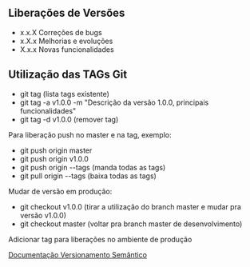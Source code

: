 Liberações de Versões
---------------------

- x.x.X Correções de bugs
- x.X.x Melhorias e evoluções
- X.x.x Novas funcionalidades


Utilização das TAGs Git
-----------------------

- git tag (lista tags existente)
- git tag -a v1.0.0 -m "Descrição da versão 1.0.0, principais funcionalidades"
- git tag -d v1.0.0 (remover tag)


Para liberação push no master e na tag, exemplo:

- git push origin master
- git push origin v1.0.0
- git push origin --tags (manda todas as tags)
- git pull origin --tags (baixa todas as tags)


Mudar de versão em produção:

- git checkout v1.0.0 (tirar a utilização do branch master e mudar pra versão v1.0.0)
- git checkout master (voltar pra branch master de desenvolvimento)


Adicionar tag para liberações no ambiente de produção

[Documentação Versionamento Semântico](http://semver.org/lang/pt-BR/)

